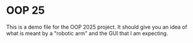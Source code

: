 # OOP 25
This is a demo file for the OOP 2025 project. It should give you an idea of what is meant by a "robotic arm" and the GUI that I am expecting.